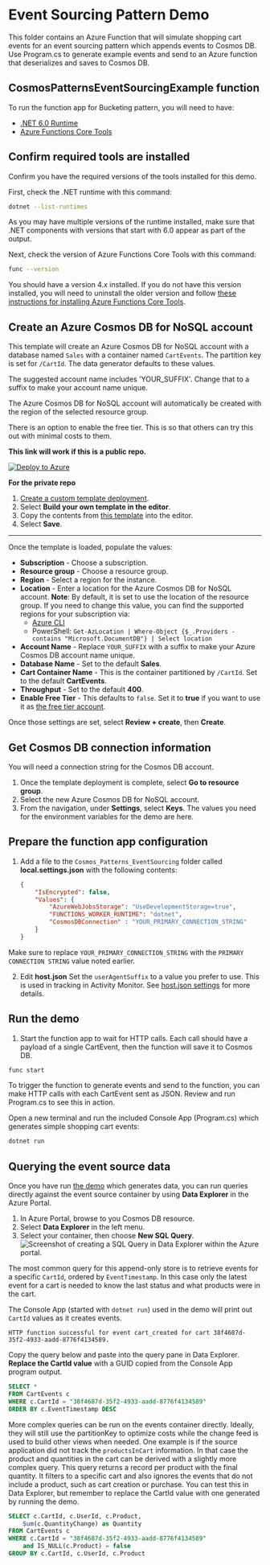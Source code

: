 # Event Sourcing Pattern Demo

This folder contains an Azure Function that will simulate shopping cart events for an event sourcing pattern which appends events to Cosmos DB. Use Program.cs to generate example events and send to an Azure function that deserializes and saves to Cosmos DB.

## CosmosPatternsEventSourcingExample function

To run the function app for Bucketing pattern, you will need to have:

- [.NET 6.0 Runtime](https://dotnet.microsoft.com/en-us/download/dotnet/6.0)
- [Azure Functions Core Tools](https://learn.microsoft.com/azure/azure-functions/functions-run-local#install-the-azure-functions-core-tools)

## Confirm required tools are installed

Confirm you have the required versions of the tools installed for this demo.

First, check the .NET runtime with this command:

```bash
dotnet --list-runtimes
```

As you may have multiple versions of the runtime installed, make sure that .NET components with versions that start with 6.0 appear as part of the output.

Next, check the version of Azure Functions Core Tools with this command:

```bash
func --version
```

You should have a version 4._x_ installed. If you do not have this version installed, you will need to uninstall the older version and follow [these instructions for installing Azure Functions Core Tools](https://learn.microsoft.com/azure/azure-functions/functions-run-local#install-the-azure-functions-core-tools).

## Create an Azure Cosmos DB for NoSQL account

This template will create an Azure Cosmos DB for NoSQL account with a database named `Sales` with a container named `CartEvents`. The partition key is set for `/CartId`. The data generator defaults to these values.

The suggested account name includes 'YOUR_SUFFIX'. Change that to a suffix to make your account name unique.

The Azure Cosmos DB for NoSQL account will automatically be created with the region of the selected resource group.

There is an option to enable the free tier. This is so that others can try this out with minimal costs to them.

**This link will work if this is a public repo.**

[![Deploy to Azure](https://aka.ms/deploytoazurebutton)](https://portal.azure.com/#create/Microsoft.Template/uri/https%3A%2F%2Fraw.githubusercontent.com%2Fsolliancenet%2Fcosmos-db-nosql-modeling%2Fmain%2Fevent_sourcing%2Fcode%2Fazuredeploy.json)

**For the private repo**

1. [Create a custom template deployment](https://portal.azure.com/#create/Microsoft.Template).
2. Select **Build your own template in the editor**.
3. Copy the contents from [this template](azuredeploy.json) into the editor.
4. Select **Save**.

---

Once the template is loaded, populate the values:

- **Subscription** - Choose a subscription.
- **Resource group** - Choose a resource group.
- **Region** - Select a region for the instance.
- **Location** - Enter a location for the Azure Cosmos DB for NoSQL account. **Note**: By default, it is set to use the location of the resource group. If you need to change this value, you can find the supported regions for your subscription via:
  - [Azure CLI](https://learn.microsoft.com/cli/azure/account?view=azure-cli-latest#az-account-list-locations)
  - PowerShell: `Get-AzLocation | Where-Object {$_.Providers -contains "Microsoft.DocumentDB"} | Select location`
- **Account Name** - Replace `YOUR_SUFFIX` with a suffix to make your Azure Cosmos DB account name unique.
- **Database Name** - Set to the default **Sales**.
- **Cart Container Name** - This is the container partitioned by `/CartId`. Set to the default **CartEvents**.
- **Throughput** - Set to the default **400**.
- **Enable Free Tier** - This defaults to `false`. Set it to **true** if you want to use it as [the free tier account](https://learn.microsoft.com/azure/cosmos-db/free-tier).

Once those settings are set, select **Review + create**, then **Create**.

## Get Cosmos DB connection information

You will need a connection string for the Cosmos DB account.

1. Once the template deployment is complete, select **Go to resource group**.
2. Select the new Azure Cosmos DB for NoSQL account.
3. From the navigation, under **Settings**, select **Keys**. The values you need for the environment variables for the demo are here.

## Prepare the function app configuration

1. Add a file to the `Cosmos_Patterns_EventSourcing` folder called **local.settings.json** with the following contents:

    ```json
    {
        "IsEncrypted": false,
        "Values": {
            "AzureWebJobsStorage": "UseDevelopmentStorage=true",
            "FUNCTIONS_WORKER_RUNTIME": "dotnet",        
            "CosmosDBConnection" : "YOUR_PRIMARY_CONNECTION_STRING"
        }
    }
    ```

Make sure to replace `YOUR_PRIMARY_CONNECTION_STRING` with the `PRIMARY CONNECTION STRING` value noted earlier.

2. Edit **host.json** Set the `userAgentSuffix` to a value you prefer to use. This is used in tracking in Activity Monitor. See [host.json settings](https://learn.microsoft.com/en-us/azure/azure-functions/functions-bindings-cosmosdb-v2?tabs=in-process%2Cextensionv4&pivots=programming-language-csharp#hostjson-settings) for more details.

## Run the demo

1. Start the function app to wait for HTTP calls. Each call should have a payload of a single CartEvent, then the function will save it to Cosmos DB.

```bash
func start
```

To trigger the function to generate events and send to the function, you can make HTTP calls with each CartEvent sent as JSON. Review and run Program.cs to see this in action.

Open a new terminal and run the included Console App (Program.cs) which generates simple shopping cart events:
```bash
dotnet run
```

## Querying the event source data
Once you have run [the demo](./code/setup.md) which generates data, you can run queries directly against the event source container by using **Data Explorer** in the Azure Portal.

1. In Azure Portal, browse to you Cosmos DB resource.
2. Select **Data Explorer** in the left menu.
3. Select your container, then choose **New SQL Query**. 
![Screenshot of creating a SQL Query in Data Explorer within the Azure portal.](./images/data-explorer-create-new-query.png)

The most common query for this append-only store is to retrieve events for a specific `CartId`, ordered by `EventTimestamp`. In this case only the latest event for a cart is needed to know the last status and what products were in the cart.

The Console App (started with `dotnet run`) used in the demo will print out `CartId` values as it creates events.
```
HTTP function successful for event cart_created for cart 38f4687d-35f2-4933-aadd-8776f4134589.
```
Copy the query below and paste into the query pane in Data Explorer. **Replace the CartId value** with a GUID copied from the Console App program output.

```sql
SELECT *
FROM CartEvents c
WHERE c.CartId = "38f4687d-35f2-4933-aadd-8776f4134589"
ORDER BY c.EventTimestamp DESC
```

More complex queries can be run on the events container directly. Ideally, they will still use the partitionKey to optimize costs while the change feed is used to build other views when needed. One example is if the source application did not track the `productsInCart` information. In that case the product and quantities in the cart can be derived with a slightly more complex query. This query returns a record per product with the final quantity. It filters to a specific cart and also ignores the events that do not include a product, such as cart creation or purchase. You can test this in Data Explorer, but remember to replace the CartId value with one generated by running the demo.

```sql
SELECT c.CartId, c.UserId, c.Product,
    Sum(c.QuantityChange) as Quantity
FROM CartEvents c
WHERE c.CartId = "38f4687d-35f2-4933-aadd-8776f4134589"
    and IS_NULL(c.Product) = false 
GROUP BY c.CartId, c.UserId, c.Product
```
